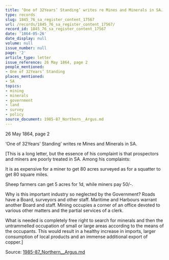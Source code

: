 ```yaml
---
title: ‘One of 32Years’ Standing’ writes re Mines and Minerals in SA.
type: records
slug: 1845_76_sa_register_content_17567
url: /records/1845_76_sa_register_content_17567/
record_id: 1845_76_sa_register_content_17567
date: '1864-05-26'
date_display: null
volume: null
issue_number: null
page: '2'
article_type: letter
issue_reference: 26 May 1864, page 2
people_mentioned:
- One of 32Years’ Standing
places_mentioned:
- SA
topics:
- mining
- minerals
- government
- land
- survey
- policy
source_document: 1985-87_Northern__Argus.md
---
```


26 May 1864, page 2

‘One of 32Years’ Standing’ writes re Mines and Minerals in SA.

[This is a long letter, but the essence of his complaint is that prospectors and miners are poorly treated in SA.  Among his complaints:

It is as expensive for a miner to get 80 acres surveyed as for a squatter to get 80 square miles.

Sheep farmers can get 5 acres for 1d, while miners pay 50/-.

Why is this important industry so neglected by the Government?  Roads have a Board, surveyors and other staff.  Maritime and Harbours warrant another Board and staff.  Mining occupies a corner of an office devoted to various other matters and the partial services of a clerk.

What is needed is completely free right to search for minerals and then the untrammelled occupation of small or large areas according to the means of the occupants.  This would result in a healthy increase in imports, larger consumption of local products and an immense additional export of copper.]


Source: [1985-87_Northern__Argus.md](/downloads/markdown/1985-87_Northern__Argus.md)
